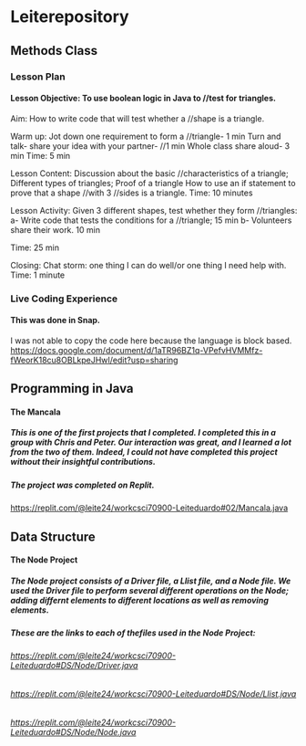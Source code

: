 # Leiterepository

## Methods Class

### Lesson Plan
#### Lesson Objective: To use boolean logic in Java to //test for triangles.

Aim: How to write code that will test whether a //shape is a triangle.

Warm up: Jot down one requirement to form a //triangle- 1 min
Turn and talk- share your idea with your partner- //1 min
Whole class share aloud-  3 min
Time: 5 min

Lesson Content: Discussion about the basic //characteristics of a triangle;
Different types of triangles;
Proof of a triangle
How to use an if statement to prove that a shape //with 3 //sides is a triangle. 
Time: 10 minutes

Lesson Activity: 
Given 3 different shapes, test whether they form //triangles:
a-  Write code that tests the conditions for a //triangle;
 15 min
b- Volunteers share their work.
 10 min

Time: 25 min

Closing: Chat storm: one thing I can do well/or one thing I need help with.
Time: 1 minute

### Live Coding Experience

#### This was done in Snap.
I was not able to copy the code here because the language is block based.
https://docs.google.com/document/d/1aTR96BZ1q-VPefvHVMMfz-fWeorK18cu8OBLkpeJHwI/edit?usp=sharing



## Programming in Java
#### The Mancala
##### This is one of the first projects that I completed. I completed this in a group with Chris and Peter. Our interaction was great, and I learned a lot from the two of them. Indeed, I could not have completed this project without their insightful contributions.

##### The project was completed on Replit. 
https://replit.com/@leite24/workcsci70900-Leiteduardo#02/Mancala.java


## Data Structure
#### The Node Project
##### The Node project consists of a Driver file, a Llist file, and a Node file. We used the Driver file to perform several different operations on the Node; adding differnt elements to different locations as well as removing elements.
##### These are the links to each of thefiles used in the Node Project:
###### https://replit.com/@leite24/workcsci70900-Leiteduardo#DS/Node/Driver.java
###### https://replit.com/@leite24/workcsci70900-Leiteduardo#DS/Node/Llist.java
###### https://replit.com/@leite24/workcsci70900-Leiteduardo#DS/Node/Node.java



